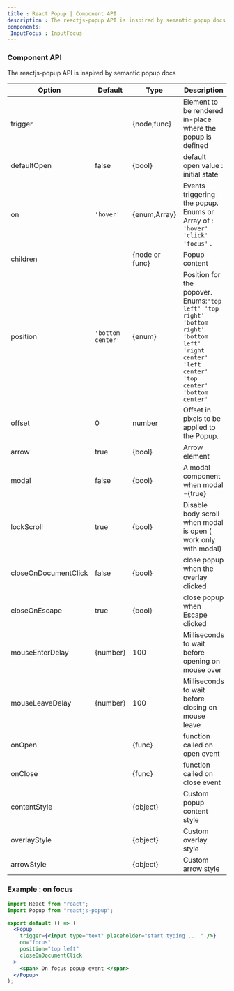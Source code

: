 ```yaml
---
title : React Popup | Component API 
description : The reactjs-popup API is inspired by semantic popup docs
components:
 InputFocus : InputFocus
---
```


### Component API

The reactjs-popup API is inspired by semantic popup docs

| Option               | Default           | Type           | Description                                                                                                                                            |
| -------------------- | ----------------- | -------------- | ------------------------------------------------------------------------------------------------------------------------------------------------------ |
| trigger              |                   | {node,func}    | Element to be rendered in-place where the popup is defined                                                                                             |
| defaultOpen          | false             | {bool}         | default open value : initial state                                                                                                                     |
| on                   | `'hover'`         | {enum,Array}   | Events triggering the popup. Enums or Array of : `'hover' 'click' 'focus'` .                                                                           |
| children             |                   | {node or func} | Popup content                                                                                                                                          |
| position             | `'bottom center'` | {enum}         | Position for the popover. <br /> Enums:`'top left' 'top right' 'bottom right' 'bottom left' 'right center' 'left center' 'top center' 'bottom center'` |
| offset               | 0                 | number         | Offset in pixels to be applied to the Popup.                                                                                                           |
| arrow                | true              | {bool}         | Arrow element                                                                                                                                          |
| modal                | false             | {bool}         | A modal component when modal ={true}                                                                                                                   |
| lockScroll           | true              | {bool}         | Disable body scroll when modal is open ( work only with modal)                                                                                         |
| closeOnDocumentClick | false             | {bool}         | close popup when the overlay clicked                                                                                                                   |
| closeOnEscape | true             | {bool}         | close popup when Escape clicked                                                                                                                   |
| mouseEnterDelay      | {number}          | 100            | Milliseconds to wait before opening on mouse over                                                                                                      |
| mouseLeaveDelay      | {number}          | 100            | Milliseconds to wait before closing on mouse leave                                                                                                     |
| onOpen               |                   | {func}         | function called on open event                                                                                                                          |
| onClose              |                   | {func}         | function called on close event                                                                                                                         |
| contentStyle         |                   | {object}       | Custom popup content style                                                                                                                             |
| overlayStyle         |                   | {object}       | Custom overlay style                                                                                                                                   |
| arrowStyle           |                   | {object}       | Custom arrow style                                                                                                                                     |

### Example : on focus

<InputFocus />

```jsx
import React from "react";
import Popup from "reactjs-popup";

export default () => (
  <Popup
    trigger={<input type="text" placeholder="start typing ... " />}
    on="focus"
    position="top left"
    closeOnDocumentClick
  >
    <span> On focus popup event </span>
  </Popup>
);
```

